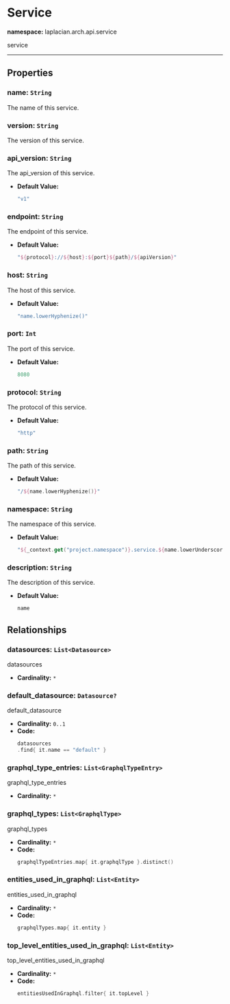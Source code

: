 # **Service**
**namespace:** laplacian.arch.api.service

service



---

## Properties

### name: `String`
The name of this service.

### version: `String`
The version of this service.

### api_version: `String`
The api_version of this service.
- **Default Value:**
  ```kotlin
  "v1"
  ```

### endpoint: `String`
The endpoint of this service.
- **Default Value:**
  ```kotlin
  "${protocol}://${host}:${port}${path}/${apiVersion}"
  ```

### host: `String`
The host of this service.
- **Default Value:**
  ```kotlin
  "name.lowerHyphenize()"
  ```

### port: `Int`
The port of this service.
- **Default Value:**
  ```kotlin
  8080
  ```

### protocol: `String`
The protocol of this service.
- **Default Value:**
  ```kotlin
  "http"
  ```

### path: `String`
The path of this service.
- **Default Value:**
  ```kotlin
  "/${name.lowerHyphenize()}"
  ```

### namespace: `String`
The namespace of this service.
- **Default Value:**
  ```kotlin
  "${_context.get("project.namespace")}.service.${name.lowerUnderscorize()}"
  ```

### description: `String`
The description of this service.
- **Default Value:**
  ```kotlin
  name
  ```

## Relationships

### datasources: `List<Datasource>`
datasources
- **Cardinality:** `*`

### default_datasource: `Datasource?`
default_datasource
- **Cardinality:** `0..1`
- **Code:**
  ```kotlin
  datasources
  .find{ it.name == "default" }
  ```

### graphql_type_entries: `List<GraphqlTypeEntry>`
graphql_type_entries
- **Cardinality:** `*`

### graphql_types: `List<GraphqlType>`
graphql_types
- **Cardinality:** `*`
- **Code:**
  ```kotlin
  graphqlTypeEntries.map{ it.graphqlType }.distinct()
  ```

### entities_used_in_graphql: `List<Entity>`
entities_used_in_graphql
- **Cardinality:** `*`
- **Code:**
  ```kotlin
  graphqlTypes.map{ it.entity }
  ```

### top_level_entities_used_in_graphql: `List<Entity>`
top_level_entities_used_in_graphql
- **Cardinality:** `*`
- **Code:**
  ```kotlin
  entitiesUsedInGraphql.filter{ it.topLevel }
  ```